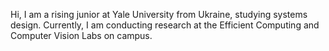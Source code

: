 Hi, I am a rising junior at Yale University from Ukraine, studying systems design. Currently, I am conducting research at the Efficient Computing and Computer Vision Labs on campus.

<img src="https://komarev.com/ghpvc/?username=anton-mel&style=flat-square&color=blue" alt=""/></img>
